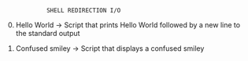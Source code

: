 				SHELL REDIRECTION I/O
0. Hello World -> Script that prints Hello World followed by a new line to the standard output

1. Confused smiley -> Script that displays a confused smiley 
